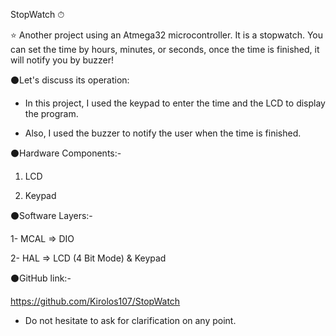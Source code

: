 StopWatch ⏱ 



⭐ Another project using an Atmega32 microcontroller. It is a stopwatch. You can set the time by hours, minutes, or seconds, once the time is finished, it will notify you by buzzer!





⚫Let's discuss its operation:



- In this project, I used the keypad to enter the time and the LCD to display the program.



- Also, I used the buzzer to notify the user when the time is finished.







⚫Hardware Components:-

1. LCD

2. Keypad





⚫Software Layers:-

1- MCAL => DIO

2- HAL  => LCD (4 Bit Mode) & Keypad





⚫GitHub link:-

https://github.com/Kirolos107/StopWatch





- Do not hesitate to ask for clarification on any point.




